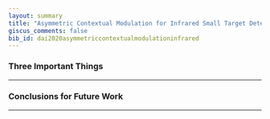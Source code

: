 ```yaml
---
layout: summary
title: "Asymmetric Contextual Modulation for Infrared Small Target Detection"
giscus_comments: false
bib_id: dai2020asymmetriccontextualmodulationinfrared
---
```


### Three Important Things

---


### Conclusions for Future Work


---